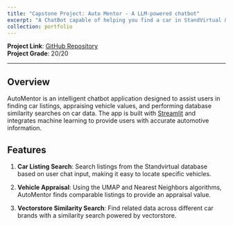 ```yaml
---
title: "Capstone Project: Auto Mentor - A LLM-powered chatbot"
excerpt: "A ChatBot capable of helping you find a car in StandVirtual & vehicle price appraisal using UMAP.<br/><br/><img src='/images/portfolio/automentor.jpg'><br/>"
collection: portfolio
---
```


**Project Link**: [GitHub Repository](https://github.com/pedro-bonifacio/CapstoneProject)\
**Project Grade**: 20/20

---

## Overview

AutoMentor is an intelligent chatbot application designed to assist users in finding car listings, appraising vehicle values, and performing database similarity searches on car data. The app is built with [Streamlit](https://streamlit.io/) and integrates machine learning to provide users with accurate automotive information.

## Features

1. **Car Listing Search**: Search listings from the Standvirtual database based on user chat input, making it easy to locate specific vehicles.
  
2. **Vehicle Appraisal**: Using the UMAP and Nearest Neighbors algorithms, AutoMentor finds comparable listings to provide an appraisal value.

3. **Vectorstore Similarity Search**: Find related data across different car brands with a similarity search powered by vectorstore.
